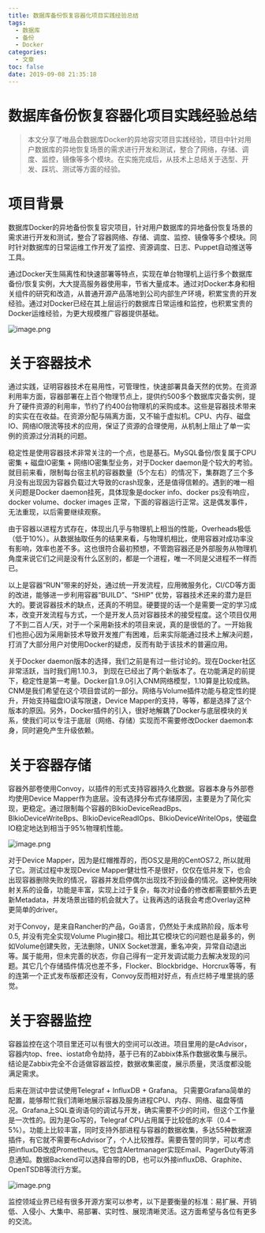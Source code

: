 ```yaml
---
title: 数据库备份恢复容器化项目实践经验总结
tags:
  - 数据库
  - 备份
  - Docker
categories:
  - 文章
toc: false
date: 2019-09-08 21:35:18
---
```


# 数据库备份恢复容器化项目实践经验总结

> 本文分享了唯品会数据库Docker的异地容灾项目实践经验，项目中针对用户数据库的异地恢复场景的需求进行开发和测试，整合了网络，存储、调度、监控，镜像等多个模块。在实施完成后，从技术上总结关于选型、开发、踩坑、测试等方面的经验。

# 项目背景

数据库Docker的异地备份恢复容灾项目，针对用户数据库的异地备份恢复场景的需求进行开发和测试，整合了容器网络、存储、调度、监控、镜像等多个模块。同时针对数据库的日常运维工作开发了监控、资源调度、日志、Puppet自动推送等工具。

通过Docker天生隔离性和快速部署等特点，实现在单台物理机上运行多个数据库备份/恢复实例，大大提高服务器使用率，节省大量成本。通过对Docker本身和相关组件的研究和改造，从普通开源产品落地到公司内部生产环境，积累宝贵的开发经验。通过对Docker已经在其上层运行的数据库日常运维和监控，也积累宝贵的Docker运维经验，为更大规模推广容器提供基础。

![image.png](/images/2019/09/08/9adb4490-d23d-11e9-ad11-3306f19b341f.png)

# 关于容器技术

通过实践，证明容器技术在易用性，可管理性，快速部署具备天然的优势。在资源利用率方面，容器部署在上百个物理节点上，提供约500多个数据库灾备实例，提升了硬件资源的利用率，节约了约400台物理机的采购成本。这些是容器技术带来的实实在在收益。在资源分配与隔离方面，又不输于虚拟机。CPU、内存、磁盘IO、网络IO限流等技术的应用，保证了资源的合理使用，从机制上阻止了单一实例的资源过分消耗的问题。

稳定性是使用容器技术非常关注的一个点，也是基石。MySQL备份/恢复属于CPU密集 + 磁盘IO密集 + 网络IO密集型业务，对于Docker daemon是个较大的考验。就目前来看，限制每台宿主机的容器数量（5个左右）的情况下，集群跑了三个多月没有出现因为容器负载过大导致的crash现象，还是值得信赖的。遇到的唯一相关问题是Docker daemon挂死，具体现象是docker info、docker ps没有响应，docker volume、docker images 正常，下面的容器运行正常。这是偶发事件，无法重现，以后需要继续观察。

由于容器以进程方式存在，体现出几乎与物理机上相当的性能，Overheads极低（低于10%）。从数据抽取任务的结果来看，与物理机相比，使用容器对成功率没有影响，效率也差不多。这也很符合最初预想，不管跑容器还是外部服务从物理机角度来说它们之间是没有什么区别的，都是一个进程，唯一不同是父进程不一样而已。

以上是容器“RUN”带来的好处，通过统一开发流程，应用微服务化，CI/CD等方面的改进，能够进一步利用容器“BUILD”、“SHIP” 优势，容器技术还来的潜力是巨大的。要说容器技术的缺点，还真的不明显。硬要提的话一个是需要一定的学习成本，改变开发流程与方式，一个是开发人员对容器技术的接受程度。这个项目仅用了不到二百人/天，对于一个采用新技术的项目来说，真的是很低的了。一开始我们也担心因为采用新技术导致开发推广有困难，后来实际能通过技术上解决问题，打消了大部分用户对使用Docker的疑虑，反而有助于该技术的普遍应用。

关于Docker daemon版本的选择，我们之前是有过一些讨论的。现在Docker社区非常活跃，当时我们用1.10.3， 到现在已经出了两个新版本了。在功能满足的前提下，稳定性是第一考量。Docker自1.9.0引入CNM网络模型，1.10算是比较成熟。CNM是我们希望在这个项目尝试的一部分。网络与Volume插件功能与稳定性的提升，开始支持磁盘IO读写限速，Device Mapper的支持，等等，都是选择了这个版本的原因。另外，Docker插件的引入，很好地解耦了Docker与底层模块的关系，使我们可以专注于底层（网络、存储）实现而不需要修改Docker daemon本身，同时避免产生升级依赖。

# 关于容器存储

容器外部卷使用Convoy，以插件的形式支持容器持久化数据。容器本身与外部卷均使用Device Mapper作为底层。没有选择分布式存储原因，主要是为了简化实现，更稳定。通过限制每个容器的BlkioDeviceReadBps、BlkioDeviceWriteBps、BlkioDeviceReadIOps、BlkioDeviceWriteIOps，使磁盘IO稳定地达到相当于95%物理机性能。

![image.png](/images/2019/09/08/b8684530-d23d-11e9-ad11-3306f19b341f.png)

对于Device Mapper，因为是红帽推荐的，而OS又是用的CentOS7.2, 所以就用了它。测试过程中发现Device Mapper健壮性不是很好，仅仅在低并发下，也会出现容器删除失败的情况，容器并发启停偶尔出现找不到设备的情况。这种使用映射关系的设备，功能是丰富，实现上过于复杂，每次对设备的修改都需要额外去更新Metadata，并发场景出错的机会就大了。让我再选的话我会考虑Overlay这种更简单的driver。

对于Convoy，是来自Rancher的产品，Go语言，仍然处于未成熟阶段，版本号0.5, 并没有完全实现Volume Plugin接口。相比其它模块它的问题也是最多的，例如Volume创建失败，无法删除，UNIX Socket泄漏，重名冲突，异常自动退出等。属于能用，但未完善的状态，你自己得有一定开发调试能力去解决发现的问题。其它几个存储插件情况也差不多，Flocker、Blockbridge、Horcrux等等，有的连第一个正式发布版都还没有，Convoy反而相对好点，有点烂柿子堆里挑的感觉。

# 关于容器监控

容器监控在这个项目里还可以有很大的空间可以改进。项目里用的是cAdvisor，容器内top、free、iostat命令劫持，基于已有的Zabbix体系作数据收集与展示。结论是Zabbix完全不合适做容器监控，数据收集密度，展示质量，灵活度都没能满足需求。

后来在测试中尝试使用Telegraf + InfluxDB + Grafana。 只需要Grafana简单的配置，能够帮忙我们清晰地展示容器及服务进程CPU、内存、网络、磁盘等情况。Grafana上SQL查询语句的调试与开发，确实需要不少的时间，但这个工作量是一次性的。因为是Go写的，Telegraf CPU占用属于比较低的水平（0.4 – 5%）。功能上比较丰富，同时支持外部进程与容器的数据收集，多达55种数据源插件，有它就不需要布cAdvisor了，个人比较推荐。需要告警的同学，可以考虑把influxDB改成Prometheus。它包含Alertmanager实现Email、PagerDuty等消息通知。数据Backend可以选择自带的DB，也可以外接influxDB、Graphite、OpenTSDB等流行方案。

![image.png](/images/2019/09/08/cd4a2fe0-d23d-11e9-ad11-3306f19b341f.png)

监控领域业界已经有很多开源方案可以参考，以下是要衡量的标准：易扩展、开销低、入侵小、大集中、易部署、实时性、展现清晰灵活。这方面希望与各位有更多的交流。
